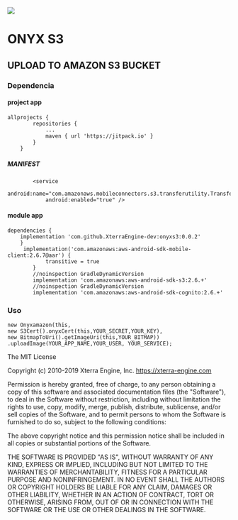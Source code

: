 [![](https://jitpack.io/v/XterraEngine-dev/onyxs3.svg)](https://jitpack.io/#XterraEngine-dev/onyxs3)

# ONYX S3
## UPLOAD TO AMAZON S3 BUCKET


### Dependencia

#### project app
```
allprojects {
		repositories {
			...
			maven { url 'https://jitpack.io' }
		}
	}
```

##### MANIFEST
```
        <service
            android:name="com.amazonaws.mobileconnectors.s3.transferutility.TransferService"
            android:enabled="true" />
```

#### module app

```
dependencies {
    implementation 'com.github.XterraEngine-dev:onyxs3:0.0.2'
	}
	 implementation('com.amazonaws:aws-android-sdk-mobile-client:2.6.7@aar') {
            transitive = true
        }
        //noinspection GradleDynamicVersion
        implementation 'com.amazonaws:aws-android-sdk-s3:2.6.+'
        //noinspection GradleDynamicVersion
        implementation 'com.amazonaws:aws-android-sdk-cognito:2.6.+'
```

### Uso 
```
new Onyxamazon(this, 
new S3Cert().onyxCert(this,YOUR_SECRET,YOUR_KEY), 
new BitmapToUri().getImageUri(this,YOUR_BITMAP))
.uploadImage(YOUR_APP_NAME,YOUR_USER, YOUR_SERVICE);
```


The MIT License

Copyright (c) 2010-2019 Xterra Engine, Inc. https://xterra-engine.com

Permission is hereby granted, free of charge, to any person obtaining a copy of this software and associated documentation files (the "Software"), to deal in the Software without restriction, including without limitation the rights to use, copy, modify, merge, publish, distribute, sublicense, and/or sell copies of the Software, and to permit persons to whom the Software is furnished to do so, subject to the following conditions:

The above copyright notice and this permission notice shall be included in all copies or substantial portions of the Software.

THE SOFTWARE IS PROVIDED "AS IS", WITHOUT WARRANTY OF ANY KIND, EXPRESS OR IMPLIED, INCLUDING BUT NOT LIMITED TO THE WARRANTIES OF MERCHANTABILITY, FITNESS FOR A PARTICULAR PURPOSE AND NONINFRINGEMENT. IN NO EVENT SHALL THE AUTHORS OR COPYRIGHT HOLDERS BE LIABLE FOR ANY CLAIM, DAMAGES OR OTHER LIABILITY, WHETHER IN AN ACTION OF CONTRACT, TORT OR OTHERWISE, ARISING FROM, OUT OF OR IN CONNECTION WITH THE SOFTWARE OR THE USE OR OTHER DEALINGS IN THE SOFTWARE.
